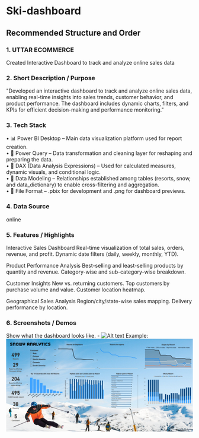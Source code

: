 # Ski-dashboard
## Recommended Structure and Order
### 1.	UTTAR ECOMMERCE 

Created Interactive Dashboard to track and analyze online sales data

### 2.	Short Description / Purpose

"Developed an interactive dashboard to track and analyze online sales data, enabling real-time insights into sales trends, customer behavior, and product performance. The dashboard includes dynamic charts, filters, and KPIs for efficient decision-making and performance monitoring."

### 3.	Tech Stack

•	📊 Power BI Desktop – Main data visualization platform used for report creation.<br>
•	📂 Power Query – Data transformation and cleaning layer for reshaping and preparing the data.<br>
•	🧠 DAX (Data Analysis Expressions) – Used for calculated measures, dynamic visuals, and conditional logic.<br>
•	📝 Data Modeling – Relationships established among tables (resorts, snow, and data_dictionary) to enable cross-filtering and aggregation.<br>
•	📁 File Format – .pbix for development and .png for dashboard previews.

### 4.	Data Source

online

### 5.	Features / Highlights
Interactive Sales Dashboard
Real-time visualization of total sales, orders, revenue, and profit.
Dynamic date filters (daily, weekly, monthly, YTD).

Product Performance Analysis
Best-selling and least-selling products by quantity and revenue.
Category-wise and sub-category-wise breakdown.

Customer Insights
New vs. returning customers.
Top customers by purchase volume and value.
Customer location heatmap.

Geographical Sales Analysis
Region/city/state-wise sales mapping.
Delivery performance by location.



### 6.	Screenshots / Demos
Show what the dashboard looks like. - ![Alt text](https://github.com/username/repo/assets/image.png)
Example: ![Dashboard Preview](https://github.com/the-mansi-goel/Ski-dashboard/blob/main/Snapshot%20of%20the%20Dahbaord.png)
